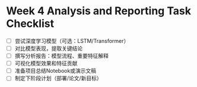 # Week 4 Analysis and Reporting Task Checklist

- [ ] 尝试深度学习模型（可选：LSTM/Transformer）
- [ ] 对比模型表现，提取关键结论
- [ ] 撰写分析报告：模型流程、重要特征解释
- [ ] 可视化模型效果和特征贡献
- [ ] 准备项目总结Notebook或演示文稿
- [ ] 制定下阶段计划（部署/论文/新目标）